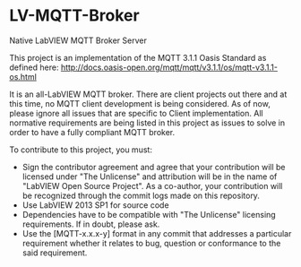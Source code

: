 # LV-MQTT-Broker
Native LabVIEW MQTT Broker Server

This project is an implementation of the MQTT 3.1.1 Oasis Standard as defined here:
http://docs.oasis-open.org/mqtt/mqtt/v3.1.1/os/mqtt-v3.1.1-os.html

It is an all-LabVIEW MQTT broker. There are client projects out there and at this time, no MQTT client development is being considered. As of now, please ignore all issues that are specific to Client implementation. All normative requirements are being listed in this project as issues to solve in order to have a fully compliant MQTT broker.

To contribute to this project, you must: 
- Sign the contributor agreement and agree that your contribution will be licensed under "The Unlicense" and attribution will be in the name of "LabVIEW Open Source Project". As a co-author, your contribution will be recognized through the commit logs made on this repository.
- Use LabVIEW 2013 SP1 for source code
- Dependencies have to be compatible with "The Unlicense" licensing requirements. If in doubt, please ask.
- Use the [MQTT-x.x.x-y] format in any commit that addresses a particular requirement whether it relates to bug, question or conformance to the said requirement.

